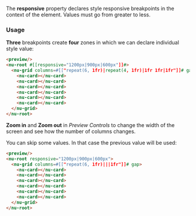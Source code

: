 The **responsive** property declares style responsive breakpoints in the context of the element. Values must go from greater to less.

### Usage

**Three** breakpoints create **four** zones in which we can declare individual style value:

```html
<preview/>
<nu-root #[[responsive="1200px|900px|600px"]]#>
  <nu-grid columns=#[["repeat(6, 1fr)|repeat(4, 1fr)|1fr 1fr|1fr"]]# gap>
    <nu-card></nu-card>
    <nu-card></nu-card>
    <nu-card></nu-card>
    <nu-card></nu-card>
    <nu-card></nu-card>
    <nu-card></nu-card>
  </nu-grid>
</nu-root>
```

**Zoom in** and **Zoom out** in *Preview Controls* to change the width of the screen and see how the number of columns changes.

You can skip some values. In that case the previous value will be used:
```html
<preview/>
<nu-root responsive="1200px|900px|600px">
  <nu-grid columns=#[["repeat(6, 1fr)|||1fr"]]# gap>
    <nu-card></nu-card>
    <nu-card></nu-card>
    <nu-card></nu-card>
    <nu-card></nu-card>
    <nu-card></nu-card>
    <nu-card></nu-card>
  </nu-grid>
</nu-root>
```
